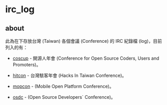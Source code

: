 # irc_log

## about

此為在下存放台灣 (Taiwan) 各個會議 (Conference) 的 IRC 紀錄檔 (log)，目前列入的有：

* [coscup](http://coscup.org) - 開源人年會 (Conference for Open Source Coders, Users and Promoters)。

* [hitcon](http://hitcon.org) - 台灣駭客年會 (Hacks In Taiwan Conference)。
         
* [mopcon](http://mopcon.org) - (Mobile Open Platform Conference)。
                               
* [osdc](http://osdc.tw) - (Open Source Developers` Conference)。
